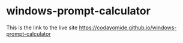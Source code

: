 ﻿# windows-prompt-calculator
This is the link to the live site <a href="https://codayomide.github.io/windows-prompt-calculator">https://codayomide.github.io/windows-prompt-calculator</a>
